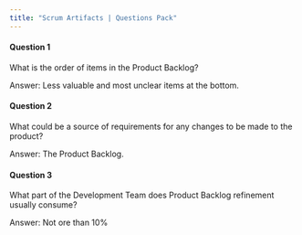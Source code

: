 ```yaml
---
title: "Scrum Artifacts | Questions Pack"
---
```

#### Question 1
What is the order of items in the Product Backlog?

Answer: Less valuable and most unclear items at the bottom.

#### Question 2
What could be a source of requirements for any changes to be made to the product?

Answer: The Product Backlog.

#### Question 3
What part of the Development Team does Product Backlog refinement usually consume?

Answer: Not ore than 10%